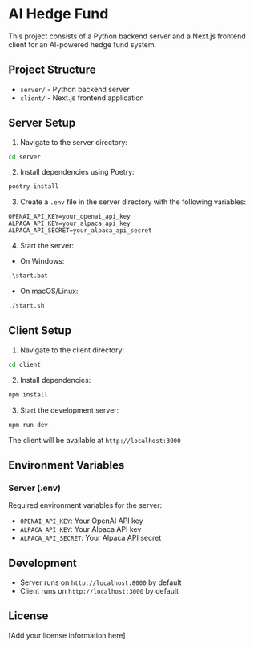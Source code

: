 # AI Hedge Fund

This project consists of a Python backend server and a Next.js frontend client for an AI-powered hedge fund system.

## Project Structure

- `server/` - Python backend server
- `client/` - Next.js frontend application

## Server Setup

1. Navigate to the server directory:
```bash
cd server
```

2. Install dependencies using Poetry:
```bash
poetry install
```

3. Create a `.env` file in the server directory with the following variables:
```env
OPENAI_API_KEY=your_openai_api_key
ALPACA_API_KEY=your_alpaca_api_key
ALPACA_API_SECRET=your_alpaca_api_secret
```

4. Start the server:
- On Windows:
```bash
.\start.bat
```
- On macOS/Linux:
```bash
./start.sh
```

## Client Setup

1. Navigate to the client directory:
```bash
cd client
```

2. Install dependencies:
```bash
npm install
```

3. Start the development server:
```bash
npm run dev
```

The client will be available at `http://localhost:3000`

## Environment Variables

### Server (.env)
Required environment variables for the server:
- `OPENAI_API_KEY`: Your OpenAI API key
- `ALPACA_API_KEY`: Your Alpaca API key
- `ALPACA_API_SECRET`: Your Alpaca API secret

## Development

- Server runs on `http://localhost:8000` by default
- Client runs on `http://localhost:3000` by default

## License

[Add your license information here]
